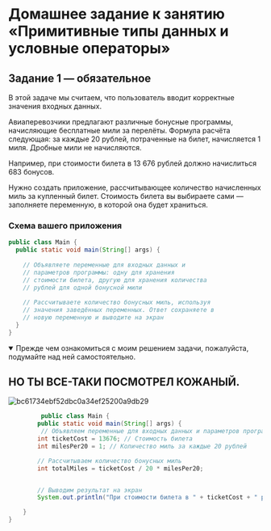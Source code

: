 # Домашнее задание к занятию «Примитивные типы данных и условные операторы»
## Задание 1 — обязательное

В этой задаче мы считаем, что пользователь вводит корректные значения входных данных.

Авиаперевозчики предлагают различные бонусные программы, начисляющие бесплатные мили за перелёты.
Формула  расчёта следующая: за каждые 20 рублей, потраченные на билет, начисляется 1 миля. Дробные мили не начисляются.

Например, при стоимости билета в 13 676 рублей должно начислиться 683 бонусов.

Нужно создать приложение, рассчитывающее количество начисленных миль за купленный билет.
Стоимость билета вы выбираете сами — заполняете переменную, в которой она будет храниться.

### Схема вашего приложения

```java
public class Main {
  public static void main(String[] args) {
  
    // Объявляете переменные для входных данных и
    // параметров программы: одну для хранения 
    // стоимости билета, другую для хранения количества
    // рублей для одной бонусной мили
    
    // Рассчитываете количество бонусных миль, используя
    // значения заведённых переменных. Ответ сохраняете в
    // новую переменную и выводите на экран
  }
}
```
<details open>
  <summary> Прежде чем ознакомиться с моим решением задачи, пожалуйста, подумайте над ней самостоятельно.</summary>
    
  ## НО ТЫ ВСЕ-ТАКИ ПОСМОТРЕЛ КОЖАНЫЙ.
![bc61734ebf52dbc0a34ef25200a9db29](https://github.com/user-attachments/assets/ac991d52-7b7f-4fbe-9cfa-83a0d22419ff)


  
```java
         public class Main {
        public static void main(String[] args) {
         // Объявляем переменные для входных данных и параметров программы
        int ticketCost = 13676; // Стоимость билета
        int milesPer20 = 1; // Количество миль за каждые 20 рублей

        // Рассчитываем количество бонусных миль
        int totalMiles = ticketCost / 20 * milesPer20;


        // Выводим результат на экран
        System.out.println("При стоимости билета в " + ticketCost + " рублей должно начислиться " + totalMiles + " миль.");

    }
}
```
